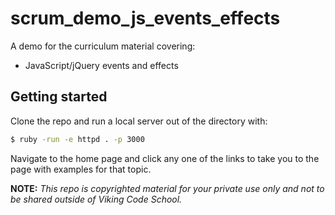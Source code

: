 scrum_demo_js_events_effects
============================

A demo for the curriculum material covering:

- JavaScript/jQuery events and effects


## Getting started

Clone the repo and run a local server out of the directory with:

```bash
$ ruby -run -e httpd . -p 3000
```

Navigate to the home page and click any one of the links to take you to the page with examples for that topic.





**NOTE:** *This repo is copyrighted material for your private use only and not to be shared outside of Viking Code School.*